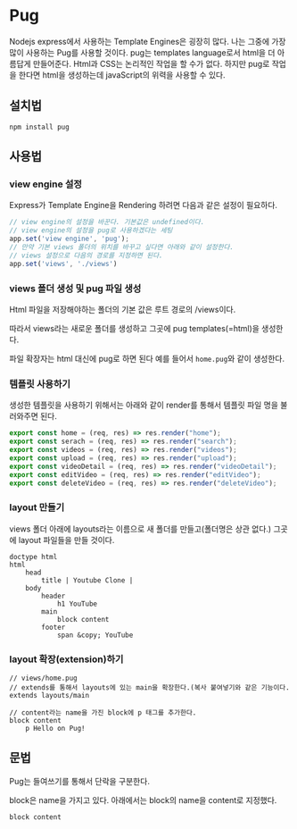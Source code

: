 # Pug

Nodejs express에서 사용하는 Template Engines은 굉장히 많다. 나는 그중에 가장 많이 사용하는 Pug를 사용할 것이다.  pug는 templates language로서 html을 더 아름답게 만들어준다. Html과 CSS는 논리적인 작업을 할 수가 없다. 하지만 pug로 작업을 한다면 html을 생성하는데 javaScript의 위력을 사용할 수 있다.

## 설치법

``` shell
npm install pug
```

## 사용법

### view engine 설정

Express가 Template Engine을 Rendering 하려면 다음과 같은 설정이 필요하다.

``` js
// view engine의 설정을 바꾼다. 기본값은 undefined이다.
// view engine의 설정을 pug로 사용하겠다는 세팅
app.set('view engine', 'pug');
// 만약 기본 views 폴더의 위치를 바꾸고 싶다면 아래와 같이 설정한다.
// views 설정으로 다음의 경로를 지정하면 된다.
app.set('views', './views')
```

### views 폴더 생성 및 pug 파일 생성

Html 파일을 저장해야하는 폴더의 기본 값은 루트 경로의 /views이다.

따라서 views라는 새로운 폴더를 생성하고 그곳에 pug templates(=html)을 생성한다.

파일 확장자는 html 대신에 pug로 하면 된다 예를 들어서 `home.pug`와 같이 생성한다.

### 템플릿 사용하기

생성한 템플릿을 사용하기 위해서는 아래와 같이 render를 통해서 템플릿 파일 명을 불러와주면 된다.

``` js
export const home = (req, res) => res.render("home");
export const serach = (req, res) => res.render("search");
export const videos = (req, res) => res.render("videos");
export const upload = (req, res) => res.render("upload");
export const videoDetail = (req, res) => res.render("videoDetail");
export const editVideo = (req, res) => res.render("editVideo");
export const deleteVideo = (req, res) => res.render("deleteVideo");
```

### layout 만들기

views 폴더 아래에 layouts라는 이름으로 새 폴더를 만들고(폴더명은 상관 없다.) 그곳에 layout 파일들을 만들 것이다.

``` pug
doctype html
html
    head
        title | Youtube Clone |
    body
        header  
            h1 YouTube
        main
            block content
        footer
            span &copy; YouTube
```

### layout 확장(extension)하기

``` pug
// views/home.pug
// extends를 통해서 layouts에 있는 main을 확장한다.(복사 붙여넣기와 같은 기능이다.
extends layouts/main

// content라는 name을 가진 block에 p 태그를 추가한다.
block content 
    p Hello on Pug!
```



## 문법

Pug는 들여쓰기를 통해서 단락을 구분한다.

block은 name을 가지고 있다. 아래에서는 block의 name을 content로 지정했다.

``` pug
block content
```

